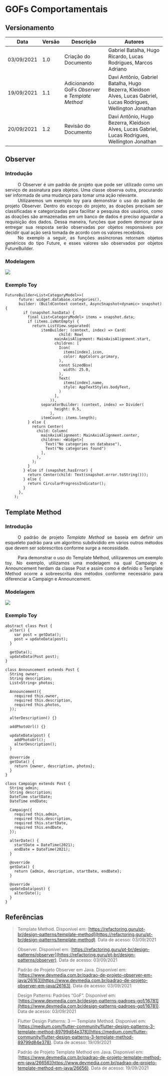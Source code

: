 # GOFs Comportamentais

## Versionamento
| Data | Versão | Descrição | Autores |
| -------- | -------- | -------- | ---|
|   03/09/2021   |  1.0    |  Criação do Documento  | Gabriel Batalha, Hugo Ricardo, Lucas Rodrigues, Marcos Adriano
|   19/09/2021   |  1.1    |  Adicionando GoFs *Observer* e *Template Method* | Davi Antônio, Gabriel Batalha, Hugo Bezerra, Kleidson Alves, Lucas Gabriel, Lucas Rodrigues, Wellington Jonathan
|   20/09/2021   |  1.2    |  Revisão do Documento | Davi Antônio, Hugo Bezerra, Kleidson Alves, Lucas Gabriel, Lucas Rodrigues, Wellington Jonathan

## Observer

### Introdução

<div style="text-indent: 40px; text-align: justify">
O Observer é um padrão de projeto que pode ser utilizado como um serviço de assinatura para objetos. Uma classe observa outra, procurando ser informada de uma mudança para tomar uma ação relevante.

</div>

<div style="text-indent: 40px; text-align: justify">
Utilizaremos um exemplo toy para demonstrar o uso do padrão de projeto Observer. Dentro do escopo do projeto, as doações precisam ser classificadas e categorizadas para facilitar a pesquisa dos usuários, como as doações são armazenadas em um banco de dados é preciso aguardar a requisição dos dados. Dessa maneira, funções que podem demorar para entregar sua resposta serão observadas por objetos responsáveis por decidir qual ação será tomada de acordo com os valores recebidos.
</div>

<div style="text-indent: 40px; text-align: justify">
No exemplo a seguir, as funções assíncronas retornam objetos genéricos do tipo Future, e esses valores são  observados por objetos FutureBuilder.
</div>

### Modelagem

![](https://i.imgur.com/onv7Xhf.png)

### Exemplo Toy


```dart=
FutureBuilder<List<CategoryModel>>(
      future: widget.database.categories(),
      builder: (BuildContext context, AsyncSnapshot<dynamic> snapshot) {
        if (snapshot.hasData) {
          final List<CategoryModel> items = snapshot.data;
          if (items.isNotEmpty) {
            return ListView.separated(
                itemBuilder: (context, index) => Card(
                        child: Row(
                      mainAxisAlignment: MainAxisAlignment.start,
                      children: [
                        Icon(
                          items[index].icon,
                          color: AppColors.primary,
                        ),
                        const SizedBox(
                          width: 25.0,
                        ),
                        Text(
                          items[index].name,
                          style: AppTextStyles.bodyText,
                        )
                      ],
                    )),
                separatorBuilder: (context, index) => Divider(
                      height: 0.5,
                    ),
                itemCount: items.length);
          } else {
            return Center(
              child: Column(
                mainAxisAlignment: MainAxisAlignment.center,
                children: <Widget>[
                  Text("No categories on database"),
                  Text("No categories found")
                ],
              ),
            );
          }
        } else if (snapshot.hasError) {
          return Center(child: Text(snapshot.error.toString()));
        } else {
          return CircularProgressIndicator();
        }
      },
    );
```
## Template Method

### Introdução
<div style="text-indent: 40px; text-align: justify">
<p>
O padrão de projeto <i>Template Method</i> se baseia em definir um esqueleto padrão para um algoritmo subdividido em vários outros métodos que devem ser sobrescritos conforme surge a necessidade. 
</p>
<p>
Para demonstrar o uso do Template Method, utilizaremos um exemplo toy. No exemplo, utilizamos uma modelagem na qual Campaign e Announcement herdam da classe Post e assim como é definido o Template Method ocorre a sobreescrita dos métodos conforme necessário para diferenciar a Campaign e Announcement.
</p>
</div>

### Modelagem

![](https://i.imgur.com/EVPqsBz.png)


### Exemplo Toy


```dart=
abstract class Post {
  alter() {
    var post = getData();
    post = updateData(post);
  }

  getData();
  updateData(Post post);
}
```

```dart=
class Announcement extends Post {
  String owner;
  String description;
  List<String> photos;

  Announcement({
    required this.owner,
    required this.description,
    required this.photos,
  });

  alterDescription() {}

  addPhotoUrl() {}

  updateData(post) {
    addPhotoUrl();
    alterDescription();
  }

  @override
  getData() {
    return {owner, description, photos};
  }
}
```

```dart=
class Campaign extends Post {
  String admin;
  String description;
  DateTime startDate;
  DateTime endDate;

  Campaign({
    required this.admin,
    required this.description,
    required this.startDate,
    required this.endDate,
  });

  alterDate() {
    startDate = DateTime(2021);
    endDate = DateTime(2021);
  }

  @override
  getData() {
    return {admin, description, startDate, endDate};
  }

  @override
  updateData(post) {
    alterDate();
  }
}
```

## Referências
> Template Method. Disponível em: [https://refactoring.guru/pt-br/design-patterns/template-method](https://refactoring.guru/pt-br/design-patterns/template-method). Data de acesso: 03/09/2021

> Observer. Disponível em: [https://refactoring.guru/pt-br/design-patterns/observer](https://refactoring.guru/pt-br/design-patterns/observer). Data de acesso: 03/09/2021

> Padrão de Projeto Observer em Java. Disponível em: [https://www.devmedia.com.br/padrao-de-projeto-observer-em-java/26163](https://www.devmedia.com.br/padrao-de-projeto-observer-em-java/26163). Data de acesso: 03/09/2021

> Design Patterns: Padrões “GoF”. Disponível em: [https://www.devmedia.com.br/design-patterns-padroes-gof/16781](https://www.devmedia.com.br/design-patterns-padroes-gof/16781). Data de acesso: 03/09/2021

> Flutter Design Patterns: 3 — Template Method. Disponível em: [https://medium.com/flutter-community/flutter-design-patterns-3-template-method-89799d84e378](https://medium.com/flutter-community/flutter-design-patterns-3-template-method-89799d84e378). Data de acesso: 19/09/2021 

> Padrão de Projeto Template Method em Java. Disponível em: [https://www.devmedia.com.br/padrao-de-projeto-template-method-em-java/26656](https://www.devmedia.com.br/padrao-de-projeto-template-method-em-java/26656). Data de acesso: 19/09/2021